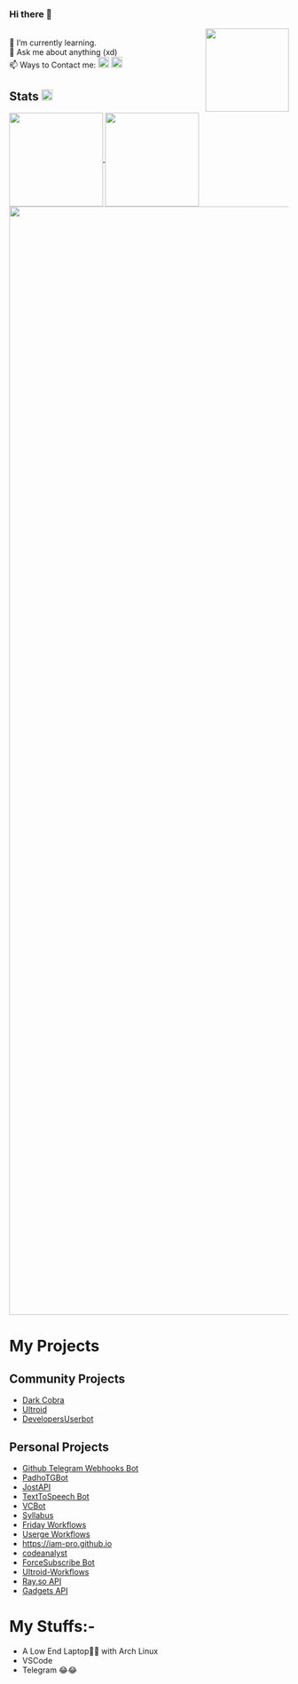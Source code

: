 ### Hi there 👋
<a href="https://github.com/TechiError">
  <img align="right" src="https://i.imgflip.com/65qngn.gif" height=150 width=150/>
</a>
<p align="left">
<br>🌱 I’m currently learning.<br>💬 Ask me about anything (xd)<br>📫 Ways to Contact me: <a href="https://t.me/TechiError"><img align="" src="https://upload.wikimedia.org/wikipedia/commons/thumb/8/82/Telegram_logo.svg/512px-Telegram_logo.svg.png" width=20/></a>
<a href="https://instagram.com/ItzSipak"><img align="" src="https://upload.wikimedia.org/wikipedia/commons/thumb/a/a5/Instagram_icon.png/800px-Instagram_icon.png" width=20/></a>
</p>

## Stats <img align="justify" src="https://visitor-badge.laobi.icu/badge?page_id=TechiError" height=20/>
<a href="https://github.com/TechiError">
  <img align="center" src="https://github-readme-stats.vercel.app/api?username=TechiError&layout=compact&show_icons=true&theme=midnight-purple&cache_seconds=5&hide_border=True" float=left height=169 />
</a>
<a href="https://github.com/TechiError" display="inline-block">
  <img align="center" src="https://github-readme-stats.vercel.app/api/top-langs/?username=TechiError&layout=compact&theme=midnight-purple&cache_seconds=5&custom_title=Most%20Stuffs%20on:&langs_count=10&hide_border=True" float=left height=169/>
  <img align="center" src="https://github-profile-trophy.vercel.app/?username=TechiError&theme=radical&row=1&no-frame=true&no-bg=true" width=2000/>
</a>
</p>

# My Projects
## Community Projects

- [Dark Cobra](https://github.com/DARK-COBRA/DARKCOBRA)
- [Ultroid](https://github.com/TeamUltroid/Ultroid)
- [DevelopersUserbot](https://github.com/TechiError/DevelopersUserbot)

## Personal Projects

- [Github Telegram Webhooks Bot](https://github.com/TechiError/gh-webhooks)
- [PadhoTGBot](https://github.com/TechiError/padhotgbot)
- [JostAPI](jostapi.herokuapp.com)
- [TextToSpeech Bot](https://github.com/TechiError/tts)
- [VCBot](https://github.com/iam-pro/vcbot)
- [Syllabus](https://github.com/iam-pro/syllabus)
- [Friday Workflows](https://github.com/iam-pro/friday-wf)
- [Userge Workflows](https://github.com/TechiError/userge-wf-example)
- https://iam-pro.github.io
- [codeanalyst](https://pypi.org/project/codeanalyst/)
- [ForceSubscribe Bot](https://github.com/TechiError/feck)
- [Ultroid-Workflows](https://github.com/techierror/ultroid-wf-example)
- [Ray.so API](https://github.com/TechiError/rayso-api)
- [Gadgets API](https://github.com/TechiError/GadgetsAPI)

# My Stuffs:-

- A Low End Laptop🙂🙂 with Arch Linux
- VSCode
- Telegram  😂😂
